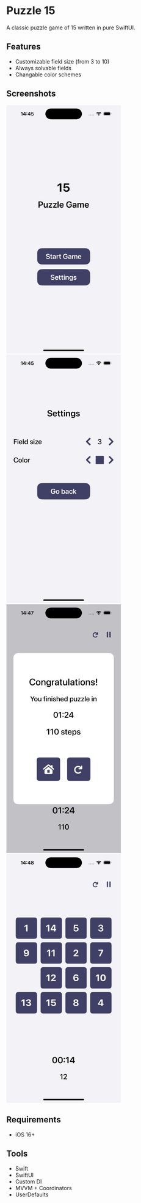 # Puzzle 15

A classic puzzle game of 15 written in pure SwiftUI.

## Features

- Customizable field size (from 3 to 10)
- Always solvable fields
- Changable color schemes

## Screenshots

<img src="./src/1.png" width="300" title="Main menu">
<img src="./src/2.png" width="300" title="Settings">

<img src="./src/3.png" width="300" title="Victory">
<img src="./src/4.png" width="300" title="Game">

## Requirements

- iOS 16+

## Tools

- Swift
- SwiftUI
- Custom DI
- MVVM + Coordinators
- UserDefaults